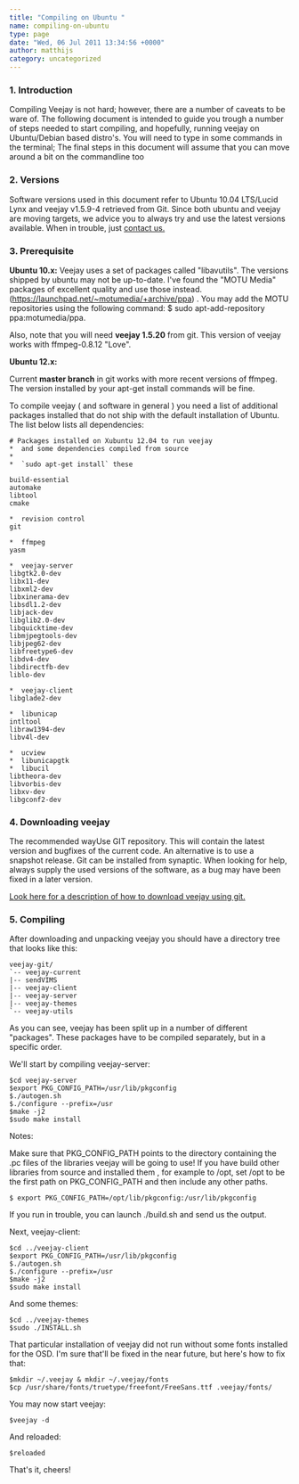 ```yaml
---
title: "Compiling on Ubuntu "
name: compiling-on-ubuntu
type: page
date: "Wed, 06 Jul 2011 13:34:56 +0000"
author: matthijs
category: uncategorized
---
```

### 1. Introduction  
Compiling Veejay is not hard; however, there are a number of caveats to be ware of. The following document is intended to guide you trough a number of steps needed to start compiling, and hopefully, running veejay on Ubuntu/Debian based distro's. You will need to type in some commands in the terminal; The final steps in this document will assume that you can move around a bit on the commandline too  


### 2. Versions  
Software versions used in this document refer to Ubuntu 10.04 LTS/Lucid Lynx and veejay v1.5.9-4 retrieved from Git. Since both ubuntu and veejay are moving targets, we advice you to always try and use the latest versions available. When in trouble, just [contact us.](http://groups.google.com/group/veejay-discussion?hl=en)  


### 3. Prerequisite  
**Ubuntu 10.x:** Veejay uses a set of packages called "libavutils". The versions shipped by ubuntu may not be up-to-date. I've found the "MOTU Media" packages of excellent quality and use those instead.(https://launchpad.net/~motumedia/+archive/ppa) . You may add the MOTU repositories using the following command: $ sudo apt-add-repository ppa:motumedia/ppa.  

Also, note that you will need **veejay 1.5.20** from git. This version of veejay works with ffmpeg-0.8.12 "Love".  

**Ubuntu 12.x:**  

Current **master branch** in git works with more recent versions of ffmpeg. The version installed by your apt-get install commands will be fine.  

To compile veejay ( and software in general ) you need a list of additional packages installed that do not ship with the default installation of Ubuntu.  
The list below lists all dependencies:  


    # Packages installed on Xubuntu 12.04 to run veejay  
    *  and some dependencies compiled from source  
    *   
    *  `sudo apt-get install` these  

    build-essential  
    automake  
    libtool  
    cmake  

    *  revision control  
    git  

    *  ffmpeg  
    yasm  

    *  veejay-server  
    libgtk2.0-dev  
    libx11-dev  
    libxml2-dev  
    libxinerama-dev  
    libsdl1.2-dev  
    libjack-dev  
    libglib2.0-dev  
    libquicktime-dev  
    libmjpegtools-dev  
    libjpeg62-dev  
    libfreetype6-dev  
    libdv4-dev  
    libdirectfb-dev  
    liblo-dev  

    *  veejay-client  
    libglade2-dev  

    *  libunicap  
    intltool  
    libraw1394-dev  
    libv4l-dev  

    *  ucview  
    *  libunicapgtk  
    *  libucil  
    libtheora-dev  
    libvorbis-dev  
    libxv-dev  
    libgconf2-dev


### 4. Downloading veejay  
<span class="c1">The recommended way</span>Use GIT repository. This will contain the latest version and bugfixes of the current code. An alternative is to use a snapshot release. Git can be installed from synaptic. When looking for help, always supply the used versions of the software, as a bug may have been fixed in a later version.  

[Look here for a description of how to download veejay using git.](http://www.veejayhq.net/download-2/)  


### 5. Compiling  
After downloading and unpacking veejay you should have a directory tree that looks like this:  


    veejay-git/  
    `-- veejay-current  
    |-- sendVIMS  
    |-- veejay-client  
    |-- veejay-server  
    |-- veejay-themes  
    `-- veejay-utils

As you can see, veejay has been split up in a number of different "packages". These packages have to be compiled separately, but in a specific order.  

We'll start by compiling veejay-server:  


    $cd veejay-server  
    $export PKG_CONFIG_PATH=/usr/lib/pkgconfig  
    $./autogen.sh  
    $./configure --prefix=/usr  
    $make -j2  
    $sudo make install

Notes:  

Make sure that PKG_CONFIG_PATH points to the directory containing the .pc files of the libraries veejay will be going to use! If you have build other libraries from source and installed them , for example to /opt, set /opt to be the first path on PKG_CONFIG_PATH and then include any other paths.  


    $ export PKG_CONFIG_PATH=/opt/lib/pkgconfig:/usr/lib/pkgconfig

If you run in trouble, you can launch ./build.sh and send us the output.  

Next, veejay-client:  


    $cd ../veejay-client  
    $export PKG_CONFIG_PATH=/usr/lib/pkgconfig  
    $./autogen.sh  
    $./configure --prefix=/usr  
    $make -j2  
    $sudo make install

And some themes:  


    $cd ../veejay-themes  
    $sudo ./INSTALL.sh

That particular installation of veejay did not run without some fonts installed for the OSD. I'm sure that'll be fixed in the near future, but here's how to fix that:  


    $mkdir ~/.veejay & mkdir ~/.veejay/fonts  
    $cp /usr/share/fonts/truetype/freefont/FreeSans.ttf .veejay/fonts/

You may now start veejay:  


    $veejay -d

And reloaded:  


    $reloaded

That's it, cheers!